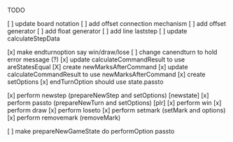 TODO 

[ ] update board notation
[ ] add offset connection mechanism
[ ] add offset generator
[ ] add float generator
[ ] add line laststep
[ ] update calculateStepData


[x] make endturnoption say win/draw/lose
[ ] change canendturn to hold error message (?)
[x] update calculateCommandResult to use areStatesEqual
[X] create newMarksAfterCommand
[x] update calculateCommandResult to use newMarksAfterCommand
[x] create setOptions
[x] endTurnOption should use state.passto

[x] perform newstep (prepareNewStep and setOptions) [newstate]
[x] perform passto (prepareNewTurn and setOptions) [plr]
[x] perform win
[x] perform draw
[x] perform loseto
[x] perform setmark (setMark and options)
[x] perform removemark (removeMark)

[ ] make prepareNewGameState do performOption passto